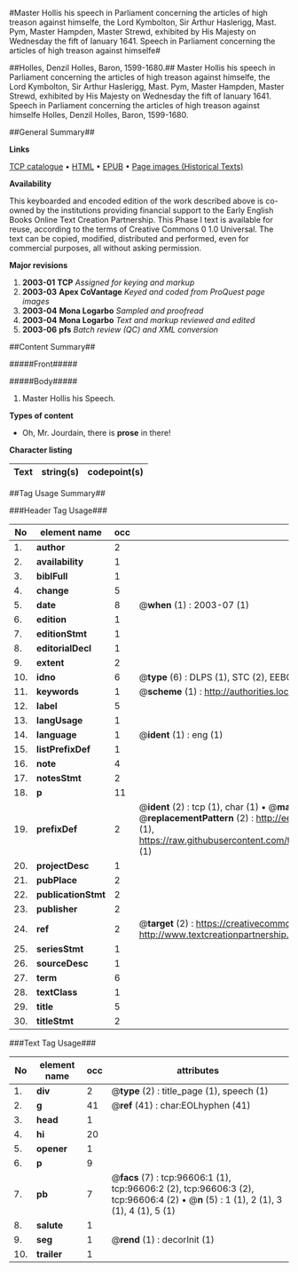 #Master Hollis his speech in Parliament concerning the articles of high treason against himselfe, the Lord Kymbolton, Sir Arthur Haslerigg, Mast. Pym, Master Hampden, Master Strewd, exhibited by His Majesty on Wednesday the fift of Ianuary 1641. Speech in Parliament concerning the articles of high treason against himselfe#

##Holles, Denzil Holles, Baron, 1599-1680.##
Master Hollis his speech in Parliament concerning the articles of high treason against himselfe, the Lord Kymbolton, Sir Arthur Haslerigg, Mast. Pym, Master Hampden, Master Strewd, exhibited by His Majesty on Wednesday the fift of Ianuary 1641.
Speech in Parliament concerning the articles of high treason against himselfe
Holles, Denzil Holles, Baron, 1599-1680.

##General Summary##

**Links**

[TCP catalogue](http://www.ota.ox.ac.uk/tcp/)  • 
[HTML](http://tei.it.ox.ac.uk/tcp/Texts-HTML/free/A44/A44198.html)  • 
[EPUB](http://tei.it.ox.ac.uk/tcp/Texts-EPUB/free/A44/A44198.epub) • 
[Page images (Historical Texts)](https://data.historicaltexts.jisc.ac.uk/view?pubId=eebo-13018200e&pageId=eebo-13018200e-96606-1)

**Availability**

This keyboarded and encoded edition of the
	       work described above is co-owned by the institutions
	       providing financial support to the Early English Books
	       Online Text Creation Partnership. This Phase I text is
	       available for reuse, according to the terms of Creative
	       Commons 0 1.0 Universal. The text can be copied,
	       modified, distributed and performed, even for
	       commercial purposes, all without asking permission.

**Major revisions**

1. __2003-01__ __TCP__ *Assigned for keying and markup*
1. __2003-03__ __Apex CoVantage__ *Keyed and coded from ProQuest page images*
1. __2003-04__ __Mona Logarbo__ *Sampled and proofread*
1. __2003-04__ __Mona Logarbo__ *Text and markup reviewed and edited*
1. __2003-06__ __pfs__ *Batch review (QC) and XML conversion*

##Content Summary##

#####Front#####

#####Body#####

1. Master Hollis his Speech.

**Types of content**

  * Oh, Mr. Jourdain, there is **prose** in there!

**Character listing**


|Text|string(s)|codepoint(s)|
|---|---|---|

##Tag Usage Summary##

###Header Tag Usage###

|No|element name|occ|attributes|
|---|---|---|---|
|1.|__author__|2||
|2.|__availability__|1||
|3.|__biblFull__|1||
|4.|__change__|5||
|5.|__date__|8| @__when__ (1) : 2003-07 (1)|
|6.|__edition__|1||
|7.|__editionStmt__|1||
|8.|__editorialDecl__|1||
|9.|__extent__|2||
|10.|__idno__|6| @__type__ (6) : DLPS (1), STC (2), EEBO-CITATION (1), OCLC (1), VID (1)|
|11.|__keywords__|1| @__scheme__ (1) : http://authorities.loc.gov/ (1)|
|12.|__label__|5||
|13.|__langUsage__|1||
|14.|__language__|1| @__ident__ (1) : eng (1)|
|15.|__listPrefixDef__|1||
|16.|__note__|4||
|17.|__notesStmt__|2||
|18.|__p__|11||
|19.|__prefixDef__|2| @__ident__ (2) : tcp (1), char (1)  •  @__matchPattern__ (2) : ([0-9\-]+):([0-9IVX]+) (1), (.+) (1)  •  @__replacementPattern__ (2) : http://eebo.chadwyck.com/downloadtiff?vid=$1&page=$2 (1), https://raw.githubusercontent.com/textcreationpartnership/Texts/master/tcpchars.xml#$1 (1)|
|20.|__projectDesc__|1||
|21.|__pubPlace__|2||
|22.|__publicationStmt__|2||
|23.|__publisher__|2||
|24.|__ref__|2| @__target__ (2) : https://creativecommons.org/publicdomain/zero/1.0/ (1), http://www.textcreationpartnership.org/docs/. (1)|
|25.|__seriesStmt__|1||
|26.|__sourceDesc__|1||
|27.|__term__|6||
|28.|__textClass__|1||
|29.|__title__|5||
|30.|__titleStmt__|2||


###Text Tag Usage###

|No|element name|occ|attributes|
|---|---|---|---|
|1.|__div__|2| @__type__ (2) : title_page (1), speech (1)|
|2.|__g__|41| @__ref__ (41) : char:EOLhyphen (41)|
|3.|__head__|1||
|4.|__hi__|20||
|5.|__opener__|1||
|6.|__p__|9||
|7.|__pb__|7| @__facs__ (7) : tcp:96606:1 (1), tcp:96606:2 (2), tcp:96606:3 (2), tcp:96606:4 (2)  •  @__n__ (5) : 1 (1), 2 (1), 3 (1), 4 (1), 5 (1)|
|8.|__salute__|1||
|9.|__seg__|1| @__rend__ (1) : decorInit (1)|
|10.|__trailer__|1||
